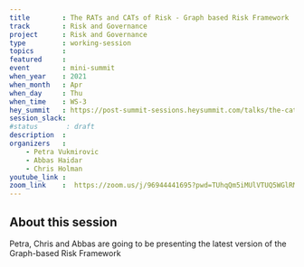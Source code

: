 ```yaml
---
title        : The RATs and CATs of Risk - Graph based Risk Framework
track        : Risk and Governance
project      : Risk and Governance
type         : working-session
topics       :
featured     :
event        : mini-summit
when_year    : 2021
when_month   : Apr
when_day     : Thu
when_time    : WS-3
hey_summit   : https://post-summit-sessions.heysummit.com/talks/the-cats-and-rats-of-risk-graph-based-risk-framework/
session_slack:
#status       : draft
description  :
organizers   :
    - Petra Vukmirovic
    - Abbas Haidar
    - Chris Holman
youtube_link :
zoom_link    :  https://zoom.us/j/96944441695?pwd=TUhqQm5iMUlVTUQ5WGlRMkNUWGl2Zz09
---
```


## About this session

Petra, Chris and Abbas are going to be presenting the latest version of the Graph-based Risk Framework
